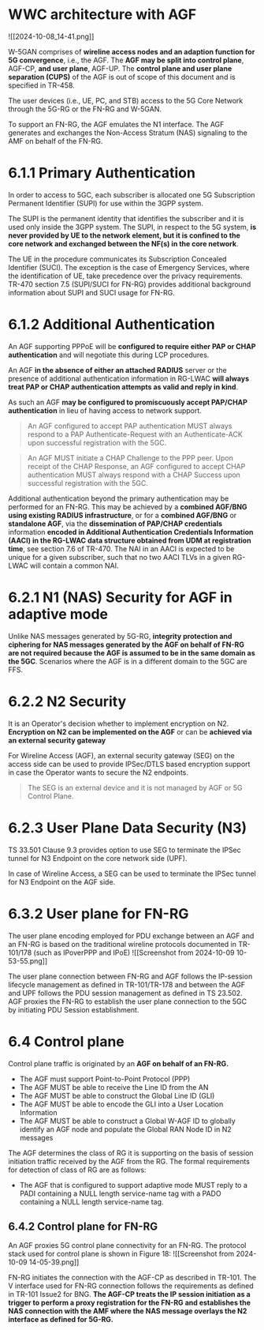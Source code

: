 # WWC architecture with AGF
![[2024-10-08_14-41.png]]

W-5GAN comprises of **wireline access nodes and an adaption function for 5G convergence**, i.e., the AGF. The **AGF may be split into control plane**, AGF-CP, **and user plane**, AGF-UP. The **control plane and user plane separation (CUPS)** of the AGF is out of scope of this document and is specified in TR-458.

The user devices (i.e., UE, PC, and STB) access to the 5G Core Network through the 5G-RG or the FN-RG and W-5GAN.

To support an FN-RG, the AGF emulates the N1 interface. The AGF generates and exchanges the Non-Access Stratum (NAS) signaling to the AMF on behalf of the FN-RG.

# 6.1.1 Primary Authentication
In order to access to 5GC, each subscriber is allocated one 5G Subscription Permanent Identifier (SUPI) for use within the 3GPP system.

The SUPI is the permanent identity that identifies the subscriber and it is used only inside the 3GPP system. The SUPI, in respect to the 5G system, **is never provided by UE to the network element, but it is confined to the core network and exchanged between the NF(s) in the core network**. 

The UE in the procedure communicates its Subscription Concealed Identifier (SUCI). The exception is the case of Emergency Services, where the identification of UE, take precedence over the privacy requirements. TR-470 section 7.5 (SUPI/SUCI for FN-RG) provides additional background information about SUPI and SUCI usage for FN-RG.

# 6.1.2 Additional Authentication
An AGF supporting PPPoE will be **configured to require either PAP or CHAP authentication** and will negotiate this during LCP procedures.

An AGF **in the absence of either an attached RADIUS** server or the presence of additional authentication information in RG-LWAC **will always treat PAP or CHAP authentication attempts as valid and reply in kind**.

As such an AGF **may be configured to promiscuously accept PAP/CHAP authentication** in lieu of having access to network support.

> An AGF configured to accept PAP authentication MUST always respond to a PAP Authenticate-Request with an Authenticate-ACK upon successful registration with the 5GC.

> An AGF MUST initiate a CHAP Challenge to the PPP peer. Upon receipt of the CHAP Response, an AGF configured to accept CHAP authentication MUST always respond with a CHAP Success upon successful registration with the 5GC.

Additional authentication beyond the primary authentication may be performed for an FN-RG.
This may be achieved by a **combined AGF/BNG using existing RADIUS infrastructure**, or for a **combined AGF/BNG** or **standalone AGF**, via the **dissemination of PAP/CHAP credentials** information **encoded in Additional Authentication Credentials Information (AACI) in the RG-LWAC data structure obtained from UDM at registration time**, see section 7.6 of TR-470. The NAI in an AACI is expected to be unique for a given subscriber, such that no two AACI TLVs in a given RG-LWAC will contain a common NAI.

# 6.2.1 N1 (NAS) Security for AGF in adaptive mode
Unlike NAS messages generated by 5G-RG, **integrity protection and ciphering for NAS messages generated by the AGF on behalf of FN-RG are not required because the AGF is assumed to be in the same domain as the 5GC**. Scenarios where the AGF is in a different domain to the 5GC are FFS.

# 6.2.2 N2 Security
It is an Operator's decision whether to implement encryption on N2. **Encryption on N2 can be implemented on the AGF** or can be **achieved via an external security gateway**

For Wireline Access (AGF), an external security gateway (SEG) on the access side can be used to provide IPSec/DTLS based encryption support in case the Operator wants to secure the N2 endpoints.

> The SEG is an external device and it is not managed by AGF or 5G Control Plane.

# 6.2.3 User Plane Data Security (N3)
TS 33.501 Clause 9.3 provides option to use SEG to terminate the IPSec tunnel for N3 Endpoint on the core network side (UPF).

In case of Wireline Access, a SEG can be used to terminate the IPSec tunnel for N3 Endpoint on the AGF side.

# 6.3.2 User plane for FN-RG
The user plane encoding employed for PDU exchange between an AGF and an FN-RG is based on the traditional wireline protocols documented in TR-101/178 (such as IPoverPPP and IPoE)
![[Screenshot from 2024-10-09 10-53-55.png]]

The user plane connection between FN-RG and AGF follows the IP-session lifecycle management as defined in TR-101/TR-178 and between the AGF and UPF follows the PDU session management as defined in TS 23.502. AGF proxies the FN-RG to establish the user plane connection to the 5GC by initiating PDU Session establishment.

# 6.4 Control plane
Control plane traffic is originated by an **AGF on behalf of an FN-RG.**
- The AGF must support Point-to-Point Protocol (PPP)
- The AGF MUST be able to receive the Line ID from the AN
- The AGF MUST be able to construct the Global Line ID (GLI)
- The AGF MUST be able to encode the GLI into a User Location Information
- The AGF MUST be able to construct a Global W-AGF ID to globally identify an AGF node and populate the Global RAN Node ID in N2 messages

The AGF determines the class of RG it is supporting on the basis of session initiation traffic received by the AGF from the RG. The formal requirements for detection of class of RG are as follows:
- The AGF that is configured to support adaptive mode MUST reply to a PADI containing a NULL length service-name tag with a PADO containing a NULL length service-name tag.

## 6.4.2 Control plane for FN-RG
An AGF proxies 5G control plane connectivity for an FN-RG. The protocol stack used for control plane is shown in Figure 18:
![[Screenshot from 2024-10-09 14-05-39.png]]

FN-RG initiates the connection with the AGF-CP as described in TR-101. The V interface used for FN-RG connection follows the requirements as defined in TR-101 Issue2 for BNG. **The AGF-CP treats the IP session initiation as a trigger to perform a proxy registration for the FN-RG and establishes the NAS connection with the AMF where the NAS message overlays the N2 interface as defined for 5G-RG.**

